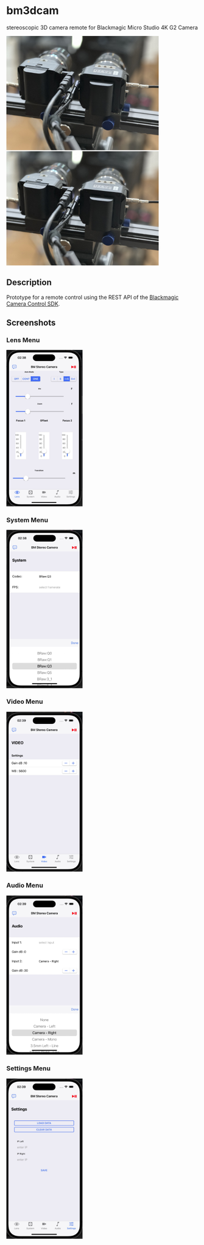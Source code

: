 # bm3dcam
stereoscopic 3D camera remote for Blackmagic Micro Studio 4K G2 Camera

<img src="./assets/001cam.jpg" width="400px">

<img src="./assets/001cam.jpg" width="400px">

## Description 
Prototype for a remote control using the REST API of the [Blackmagic Camera Control SDK](https://documents.blackmagicdesign.com/DeveloperManuals/BlackmagicCameraControl.pdf).


## Screenshots

### Lens Menu

<img src="./assets/BM3DCAM00001.jpg" width="200px">

### System Menu

<img src="./assets/BM3DCAM00002.jpg" width="200px">

### Video Menu

<img src="./assets/BM3DCAM00003.jpg" width="200px">

### Audio Menu

<img src="./assets/BM3DCAM00004.jpg" width="200px">

### Settings Menu

<img src="./assets/BM3DCAM00005.jpg" width="200px">
